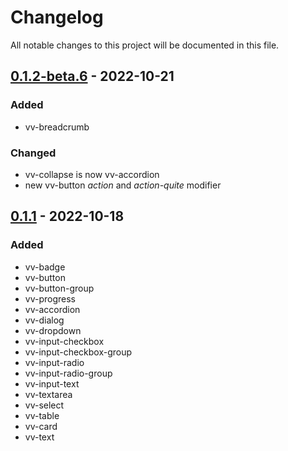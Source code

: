# Changelog

All notable changes to this project will be documented in this file.

## [0.1.2-beta.6] - 2022-10-21

### Added

-   vv-breadcrumb

### Changed

-   vv-collapse is now vv-accordion
-   new vv-button _action_ and _action-quite_ modifier

## [0.1.1] - 2022-10-18

### Added

-   vv-badge
-   vv-button
-   vv-button-group
-   vv-progress
-   vv-accordion
-   vv-dialog
-   vv-dropdown
-   vv-input-checkbox
-   vv-input-checkbox-group
-   vv-input-radio
-   vv-input-radio-group
-   vv-input-text
-   vv-textarea
-   vv-select
-   vv-table
-   vv-card
-   vv-text

[0.1.2-beta.6]: https://github.com/volverjs/style/compare/0.1.2-beta.5...0.1.2-beta.6
[0.1.1]: https://github.com/volverjs/style/compare/0.1.0...0.1.1
